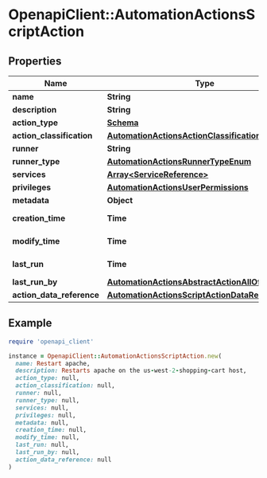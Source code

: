 # OpenapiClient::AutomationActionsScriptAction

## Properties

| Name | Type | Description | Notes |
| ---- | ---- | ----------- | ----- |
| **name** | **String** |  |  |
| **description** | **String** |  | [optional] |
| **action_type** | [**Schema**](Schema.md) |  |  |
| **action_classification** | [**AutomationActionsActionClassificationEnum**](AutomationActionsActionClassificationEnum.md) |  | [optional] |
| **runner** | **String** |  | [optional] |
| **runner_type** | [**AutomationActionsRunnerTypeEnum**](AutomationActionsRunnerTypeEnum.md) |  | [optional] |
| **services** | [**Array&lt;ServiceReference&gt;**](ServiceReference.md) |  | [optional] |
| **privileges** | [**AutomationActionsUserPermissions**](AutomationActionsUserPermissions.md) |  | [optional] |
| **metadata** | **Object** |  | [optional] |
| **creation_time** | **Time** | The date/time |  |
| **modify_time** | **Time** | The date/time |  |
| **last_run** | **Time** | The date/time | [optional] |
| **last_run_by** | [**AutomationActionsAbstractActionAllOfLastRunBy**](AutomationActionsAbstractActionAllOfLastRunBy.md) |  | [optional] |
| **action_data_reference** | [**AutomationActionsScriptActionDataReference**](AutomationActionsScriptActionDataReference.md) |  |  |

## Example

```ruby
require 'openapi_client'

instance = OpenapiClient::AutomationActionsScriptAction.new(
  name: Restart apache,
  description: Restarts apache on the us-west-2-shopping-cart host,
  action_type: null,
  action_classification: null,
  runner: null,
  runner_type: null,
  services: null,
  privileges: null,
  metadata: null,
  creation_time: null,
  modify_time: null,
  last_run: null,
  last_run_by: null,
  action_data_reference: null
)
```

